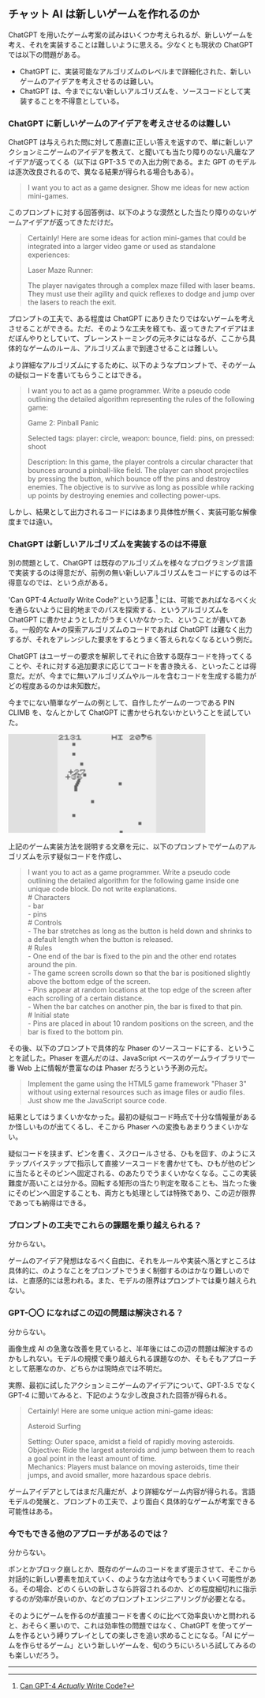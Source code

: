 ## チャット AI は新しいゲームを作れるのか

ChatGPT を用いたゲーム考案の試みはいくつか考えられるが、新しいゲームを考え、それを実装することは難しいように思える。少なくとも現状の ChatGPT では以下の問題がある。

- ChatGPT に、実装可能なアルゴリズムのレベルまで詳細化された、新しいゲームのアイデアを考えさせるのは難しい。
- ChatGPT は、今までにない新しいアルゴリズムを、ソースコードとして実装することを不得意としている。

### ChatGPT に新しいゲームのアイデアを考えさせるのは難しい

ChatGPT は与えられた問に対して愚直に正しい答えを返すので、単に新しいアクションミニゲームのアイデアを教えて、と聞いても当たり障りのない凡庸なアイデアが返ってくる（以下は GPT-3.5 での入出力例である。また GPT のモデルは逐次改良されるので、異なる結果が得られる場合もある）。

> I want you to act as a game designer. Show me ideas for new action mini-games.

このプロンプトに対する回答例は、以下のような漠然とした当たり障りのないゲームアイデアが返ってきただけだ。

> Certainly! Here are some ideas for action mini-games that could be integrated into a larger video game or used as standalone experiences:
>
> Laser Maze Runner:
>
> The player navigates through a complex maze filled with laser beams. They must use their agility and quick reflexes to dodge and jump over the lasers to reach the exit.

プロンプトの工夫で、ある程度は ChatGPT にありきたりではないゲームを考えさせることができる。ただ、そのような工夫を経ても、返ってきたアイデアはまだぼんやりとしていて、ブレーンストーミングの元ネタにはなるが、ここから具体的なゲームのルール、アルゴリズムまで到達させることは難しい。

より詳細なアルゴリズムにするために、以下のようなプロンプトで、そのゲームの疑似コードを書いてもらうことはできる。

> I want you to act as a game programmer. Write a pseudo code outlining the detailed algorithm representing the rules of the following game:
>
> Game 2: Pinball Panic
>
> Selected tags: player: circle, weapon: bounce, field: pins, on pressed: shoot
>
> Description: In this game, the player controls a circular character that bounces around a pinball-like field. The player can shoot projectiles by pressing the button, which bounce off the pins and destroy enemies. The objective is to survive as long as possible while racking up points by destroying enemies and collecting power-ups.

しかし、結果として出力されるコードにはあまり具体性が無く、実装可能な解像度までは遠い。

### ChatGPT は新しいアルゴリズムを実装するのは不得意

別の問題として、ChatGPT は既存のアルゴリズムを様々なプログラミング言語で実装するのは得意だが、前例の無い新しいアルゴリズムをコードにするのは不得意なのでは、という点がある。

'Can GPT-4 _Actually_ Write Code?'という記事 [^1] には、可能であればなるべく火を通らないように目的地までのパスを探索する、というアルゴリズムを ChatGPT に書かせようとしたがうまくいかなかった、ということが書いてある。一般的な A\*の探索アルゴリズムのコードであれば ChatGPT は難なく出力するが、それをアレンジした要求をするとうまく答えられなくなるという例だ。

ChatGPT はユーザーの要求を解釈してそれに合致する既存コードを持ってくることや、それに対する追加要求に応じてコードを書き換える、といったことは得意だ。だが、今までに無いアルゴリズムやルールを含むコードを生成する能力がどの程度あるのかは未知数だ。

今までにない簡単なゲームの例として、自作したゲームの一つである PIN CLIMB を、なんとかして ChatGPT に書かせられないかということを試していた。

[![PIN CLIMB](https://github.com/abagames/crisp-game-lib-games/raw/main/docs/pinclimb/screenshot.gif)](https://abagames.github.io/crisp-game-lib-games/?pinclimb)

上記のゲーム実装方法を説明する文章を元に、以下のプロンプトでゲームのアルゴリズムを示す疑似コードを作成し、

<blockquote>
<p>
I want you to act as a game programmer. Write a pseudo code outlining the detailed algorithm for the following game inside one unique code block. Do not write explanations.<br>
# Characters<br>
- bar<br>
- pins<br>
# Controls<br>
- The bar stretches as long as the button is held down and shrinks to a default length when the button is released.<br>
# Rules<br>
- One end of the bar is fixed to the pin and the other end rotates around the pin.<br>
- The game screen scrolls down so that the bar is positioned slightly above the bottom edge of the screen.<br>
- Pins appear at random locations at the top edge of the screen after each scrolling of a certain distance.<br>
- When the bar catches on another pin, the bar is fixed to that pin.<br>
# Initial state<br>
- Pins are placed in about 10 random positions on the screen, and the bar is fixed to the bottom pin.
</p>
</blockquote>

その後、以下のプロンプトで具体的な Phaser のソースコードにする、ということを試した。Phaser を選んだのは、JavaScript ベースのゲームライブラリで一番 Web 上に情報が豊富なのは Phaser だろうという予測の元だ。

> Implement the game using the HTML5 game framework "Phaser 3" without using external resources such as image files or audio files. Just show me the JavaScript source code.

結果としてはうまくいかなかった。最初の疑似コード時点で十分な情報量があるか怪しいものが出てくるし、そこから Phaser への変換もあまりうまくいかない。

疑似コードを挟まず、ピンを書く、スクロールさせる、ひもを回す、のようにステップバイステップで指示して直接ソースコードを書かせても、ひもが他のピンに当たるとそのピンへ固定される、のあたりでうまくいかなくなる。ここの実装難度が高いことは分かる。回転する矩形の当たり判定を取ることも、当たった後にそのピンへ固定することも、両方とも処理としては特殊であり、この辺が限界であっても納得はできる。

### プロンプトの工夫でこれらの課題を乗り越えられる？

分からない。

ゲームのアイデア発想はなるべく自由に、それをルールや実装へ落とすところは具体的に、のようなことをプロンプトでうまく制御するのはかなり難しいのでは、と直感的には思われる。また、モデルの限界はプロンプトでは乗り越えられない。

### GPT-〇〇 になればこの辺の問題は解決される？

分からない。

画像生成 AI の急激な改善を見ていると、半年後にはこの辺の問題は解決するのかもしれない。モデルの規模で乗り越えられる課題なのか、そもそもアプローチとして筋悪なのか、どちらかは現時点では不明だ。

実際、最初に試したアクションミニゲームのアイデアについて、GPT-3.5 でなく GPT-4 に聞いてみると、下記のような少し改良された回答が得られる。

> Certainly! Here are some unique action mini-game ideas:
>
> Asteroid Surfing
>
> Setting: Outer space, amidst a field of rapidly moving asteroids.<br>
> Objective: Ride the largest asteroids and jump between them to reach a goal point in the least amount of time.<br>
> Mechanics: Players must balance on moving asteroids, time their jumps, and avoid smaller, more hazardous space debris.

ゲームアイデアとしてはまだ凡庸だが、より詳細なゲーム内容が得られる。言語モデルの発展と、プロンプトの工夫で、より面白く具体的なゲームが考案できる可能性はある。

### 今でもできる他のアプローチがあるのでは？

分からない。

ポンとかブロック崩しとか、既存のゲームのコードをまず提示させて、そこから対話的に新しい要素を加えていく、のような方法は今でもうまくいく可能性がある。その場合、どのくらいの新しさなら許容されるのか、どの程度細切れに指示するのが効率が良いのか、などのプロンプトエンジニアリングが必要となる。

そのようにゲームを作るのが直接コードを書くのに比べて効率良いかと問われると、おそらく悪いので、これは効率性の問題ではなく、ChatGPT を使ってゲームを作るという縛りプレイとしての楽しさを追い求めることになる。「AI にゲームを作らせるゲーム」という新しいゲームを、旬のうちにいろいろ試してみるのも楽しいだろう。

---

[^1]: [Can GPT-4 _Actually_ Write Code?](https://tylerglaiel.substack.com/p/can-gpt-4-actually-write-code)
